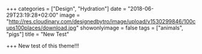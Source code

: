 +++
categories = ["Design", "Hydration"]
date = "2018-06-29T23:19:28+02:00"
image = "http://res.cloudinary.com/designedbytro/image/upload/v1530299846/100cups100places/download.jpg"
showonlyimage = false
tags = ["animals", "pigs"]
title = "New Test"

+++
New test of this theme!!!